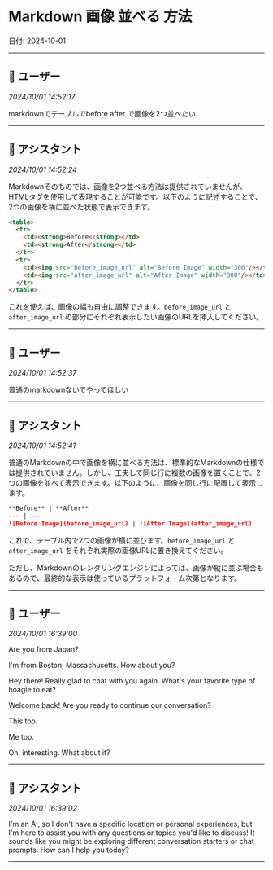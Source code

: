# Markdown 画像 並べる 方法

日付: 2024-10-01

---

## 👤 ユーザー
*2024/10/01 14:52:17*

markdownでテーブルでbefore after で画像を2つ並べたい

---

## 🤖 アシスタント
*2024/10/01 14:52:24*

Markdownそのものでは、画像を2つ並べる方法は提供されていませんが、HTMLタグを使用して表現することが可能です。以下のように記述することで、2つの画像を横に並べた状態で表示できます。

```markdown
<table>
  <tr>
    <td><strong>Before</strong></td>
    <td><strong>After</strong></td>
  </tr>
  <tr>
    <td><img src="before_image_url" alt="Before Image" width="300"/></td>
    <td><img src="after_image_url" alt="After Image" width="300"/></td>
  </tr>
</table>
```

これを使えば、画像の幅も自由に調整できます。`before_image_url` と `after_image_url` の部分にそれぞれ表示したい画像のURLを挿入してください。

---

## 👤 ユーザー
*2024/10/01 14:52:37*

普通のmarkdownないでやってほしい

---

## 🤖 アシスタント
*2024/10/01 14:52:41*

普通のMarkdownの中で画像を横に並べる方法は、標準的なMarkdownの仕様では提供されていません。しかし、工夫して同じ行に複数の画像を置くことで、2つの画像を並べて表示できます。以下のように、画像を同じ行に配置して表示します。

```markdown
**Before** | **After**
--- | ---
![Before Image](before_image_url) | ![After Image](after_image_url)
```

これで、テーブル内で2つの画像が横に並びます。`before_image_url` と `after_image_url` をそれぞれ実際の画像URLに置き換えてください。

ただし、Markdownのレンダリングエンジンによっては、画像が縦に並ぶ場合もあるので、最終的な表示は使っているプラットフォーム次第となります。

---

## 👤 ユーザー
*2024/10/01 16:39:00*

Are you from Japan?

I'm from Boston, Massachusetts. How about you?

Hey there! Really glad to chat with you again. What's your favorite type of hoagie to eat?

Welcome back! Are you ready to continue our conversation?

This too.

Me too.

Oh, interesting. What about it?

---

## 🤖 アシスタント
*2024/10/01 16:39:02*

I'm an AI, so I don't have a specific location or personal experiences, but I'm here to assist you with any questions or topics you'd like to discuss! It sounds like you might be exploring different conversation starters or chat prompts. How can I help you today?

---
